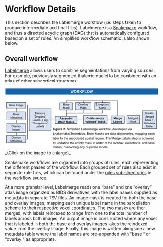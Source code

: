 # Workflow Details

This section describes the Labelmerge workflow (i.e. steps taken to produce 
intermediate and final files). Labelmerge is a 
[Snakemake](https://snakemake.readthedocs.io/en/stable/) workflow, and thus a 
directed acyclic graph (DAG) that is automatically configured based on a set of 
rules. An simplified workflow schematic is also shown below.

## Overall workflow
[Labelmerge](https://github.com/khanlab/labelmerge) allows users to combine
segmentations from varying sources. For example, previously segmented
thalamic nuclei to be combined with an atlas of other subcortical structures. 

<img src="simple_workflow_labelmerge.png" width="800px">
_(Click on the image to enlarge)_

Snakemake workflows are organized into groups of rules, each
representing the different phases of the workflow. Each grouped set of rules 
also exist in separate rule files, which can be found under the 
[rules sub-directories](https://github.com/khanlab/labelmerge/tree/main/labelmerge/workflow/rules) 
in the workflow source. 

At a more granular level, Labelmerge reads one “base” and one “overlay” atlas image organized as BIDS 
derivatives, with the label names supplied as metadata in separate TSV files. 
An image mask is created for both the base and overlay images, mapping each unique 
label name in the parcellation scheme to their respective voxel coordinates. The two masks 
are then merged, with labels reindexed to range from one to the total number of labels across both images. 
An output image is constructed where any voxel that is labeled in both the base and overlay images takes 
the reindexed value from the overlay image. Finally, this image is written alongside a new metadata table 
where the label names are pre-appended with “base “ or “overlay “ as appropriate. 
